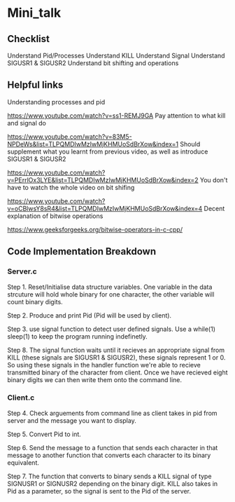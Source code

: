 # Mini_talk

## Checklist

Understand Pid/Processes
Understand KILL
Understand Signal
Understand SIGUSR1 & SIGUSR2
Understand bit shifting and operations
## Helpful links

Understanding processes and pid

https://www.youtube.com/watch?v=ss1-REMJ9GA
Pay attention to what kill and signal do

https://www.youtube.com/watch?v=83M5-NPDeWs&list=TLPQMDIwMzIwMjKHMUoSdBrXow&index=1
Should supplement what you learnt from previous video, as well as introduce SIGUSR1 & SIGUSR2

https://www.youtube.com/watch?v=PErrlOx3LYE&list=TLPQMDIwMzIwMjKHMUoSdBrXow&index=2
You don't have to watch the whole video on bit shifing

https://www.youtube.com/watch?v=oCBlwsY8sR4&list=TLPQMDIwMzIwMjKHMUoSdBrXow&index=4
Decent explanation of bitwise operations

https://www.geeksforgeeks.org/bitwise-operators-in-c-cpp/
## Code Implementation Breakdown

### Server.c

Step 1. Reset/Initialise data structure variables. One variable in the data strcuture will hold whole binary for one character, the other variable will count binary digits.

Step 2. Produce and print Pid (Pid will be used by client).

Step 3. use signal function to detect user defined signals. Use a while(1) sleep(1) to keep the program running indefinetly.

Step 8. The signal function waits until it recieves an appropriate signal from KILL (these signals are SIGUSR1 & SIGUSR2), these signals represent 1 or 0. So using these signals in the handler function we're able to recieve transmitted binary of the character from client. Once we have recieved eight binary digits we can then write them onto the command line.

### Client.c

Step 4. Check arguements from command line as client takes in pid from server and the message you want to display.

Step 5. Convert Pid to int.

Step 6. Send the message to a function that sends each character in that message to another function that converts each character to its binary equivalent.

Step 7. The function that converts to binary sends a KILL signal of type SIGNUSR1 or SIGNUSR2 depending on the binary digit. KILL also takes in Pid as a parameter, so the signal is sent to the Pid of the server.
